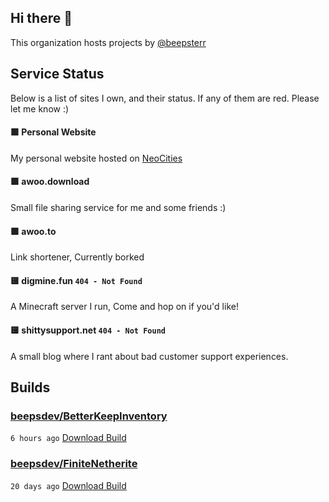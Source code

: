 ## Hi there 👋

This organization hosts projects by [@beepsterr](https://github.com/BeepSterr)
## Service Status
Below is a list of sites I own, and their status. 
If any of them are red. Please let me know :)


#### 🟩 Personal Website

My personal website hosted on [NeoCities](https://neocities.org/)
#### 🟩 awoo.download

Small file sharing service for me and some friends :)
#### 🟩 awoo.to

Link shortener, Currently borked
#### 🟨 digmine.fun `404 - Not Found`

A Minecraft server I run, Come and hop on if you'd like!
#### 🟨 shittysupport.net `404 - Not Found`

A small blog where I rant about bad customer support experiences.

## Builds
### [beepsdev/BetterKeepInventory](https://github.com/beepsdev/BetterKeepInventory)

`6 hours ago` [Download Build](https://github.com/beepsdev/BetterKeepInventory/suites/6617097170/artifacts/249132611)
### [beepsdev/FiniteNetherite](https://github.com/beepsdev/FiniteNetherite)

`20 days ago` [Download Build](https://github.com/beepsdev/FiniteNetherite/suites/6362450050/artifacts/229833502)

